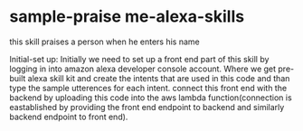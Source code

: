 # sample-praise me-alexa-skills
this skill praises a person when he enters his name

Initial-set up:
Initially we need to set up a front end part of this skill by logging in into amazon alexa developer console account.
Where we get pre-built alexa skill kit and create the intents that are used in this code and than type the sample utterences for each intent.
connect this front end with the backend by uploading this code into the aws lambda function(connection is eastablished by providing the front end endpoint to backend and similarly backend endpoint to front end).


